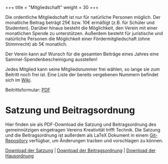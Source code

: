 +++
title = "Mitgliedschaft"
weight = 30
+++

Die ordentliche Mitgliedschaft ist nur für natürliche Personen möglich. Der monatliche Beitrag beträgt 25€ bzw. 10€ ermäßigt (z.B. für Schüler und Studenten). Darüber hinaus besteht die Möglichkeit, den Verein mit einer monatlichen Spende zu unterstützen. Außerdem besteht für juristische und natürliche Personen die Möglichkeit einer Fördermitgliedschaft (ohne Stimmrecht) ab 5€ monatlich.

Der Verein kann auf Wunsch für die gesamten Beiträge eines Jahres eine Sammel-Spendenbescheinigung ausstellen!

Jedes Mitglied kann seine Mitgliedsnummer frei wählen, so lange sie zum Beitritt noch frei ist. Eine Liste der bereits vergebenen Nummern befindet sich im [Wiki](https://wiki.mainframe.io/public/Verein/Mitgliedschaft).

Beitrittsformular: [PDF](https://www.mainframe.io/data/club/membership_form.pdf)

# Satzung und Beitragsordnung
Hier finden sie als PDF-Download die Satzung und Beitragsordnung des gemeinnützigen eingetragen Vereins Kreativität trifft Technik. Die Satzung und die Beitragsordnung ist außerdem als LaTeX Dokument in einem [Git-Repository](https://github.com/ktt-ol/articles-of-association) verfügbar, um Änderungen tracken und vorschlagen zu können.

[Download der Satzung](https://mainframe.io/data/club/articles-of-association.pdf) | [Download der Beitragsordnung](https://mainframe.io/data/club/membership-fee-regulations.pdf) | [Download der Hausordnung](https://mainframe.io/data/club/house-rules.pdf)